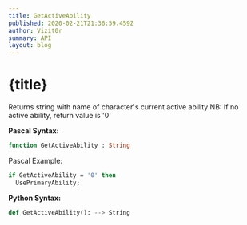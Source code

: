 ```yaml
---
title: GetActiveAbility
published: 2020-02-21T21:36:59.459Z
author: Vizit0r
summary: API
layout: blog
---
```


# {title}

Returns string with name of character's current active ability 
NB: If no active ability, return value is '0'

**Pascal Syntax:**

```pascal
function GetActiveAbility : String
```
Pascal Example:
```pascal
if GetActiveAbility = '0' then
  UsePrimaryAbility;
```

**Python Syntax:**
```python
def GetActiveAbility(): --> String
```

